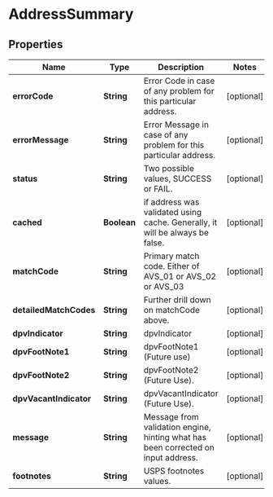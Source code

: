 
# AddressSummary

## Properties
Name | Type | Description | Notes
------------ | ------------- | ------------- | -------------
**errorCode** | **String** | Error Code in case of any problem for this particular address. |  [optional]
**errorMessage** | **String** | Error Message in case of any problem for this particular address.  |  [optional]
**status** | **String** | Two possible values, SUCCESS or FAIL. |  [optional]
**cached** | **Boolean** | if address was validated using cache. Generally, it will be always be false. |  [optional]
**matchCode** | **String** | Primary match code. Either of AVS_01 or AVS_02 or AVS_03 |  [optional]
**detailedMatchCodes** | **String** | Further drill down on matchCode above. |  [optional]
**dpvIndicator** | **String** | dpvIndicator |  [optional]
**dpvFootNote1** | **String** | dpvFootNote1 (Future use) |  [optional]
**dpvFootNote2** | **String** | dpvFootNote2 (Future Use). |  [optional]
**dpvVacantIndicator** | **String** | dpvVacantIndicator (Future Use). |  [optional]
**message** | **String** | Message from validation engine, hinting what has been corrected on input address. |  [optional]
**footnotes** | **String** | USPS footnotes values. |  [optional]



